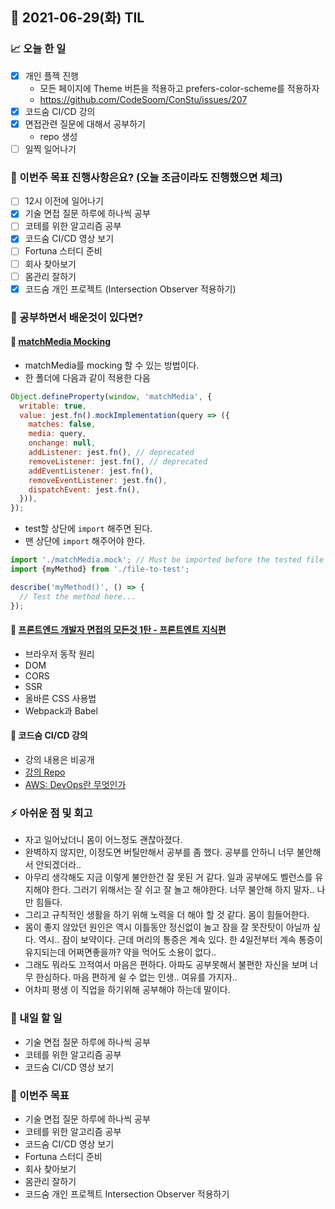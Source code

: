 ## 📆 2021-06-29(화) TIL

### 📈 오늘 한 일
- [x] 개인 플젝 진행
  - 모든 페이지에 Theme 버튼을 적용하고 prefers-color-scheme를 적용하자
  - https://github.com/CodeSoom/ConStu/issues/207
- [x] 코드숨 CI/CD 강의
- [x] 면접관련 질문에 대해서 공부하기
  - repo 생성
- [ ] 일찍 일어나기

### 🦄 이번주 목표 진행사항은요? (오늘 조금이라도 진행했으면 체크)
- [ ] 12시 이전에 일어나기
- [x] 기술 면접 질문 하루에 하나씩 공부
- [ ] 코테를 위한 알고리즘 공부
- [x] 코드숨 CI/CD 영상 보기
- [ ] Fortuna 스터디 준비
- [ ] 회사 찾아보기
- [ ] 몸관리 잘하기
- [x] 코드숨 개인 프로젝트 (Intersection Observer 적용하기)

### 🤔 공부하면서 배운것이 있다면?
#### 🎈 [matchMedia Mocking](https://jestjs.io/docs/manual-mocks#mocking-methods-which-are-not-implemented-in-jsdom)
- matchMedia를 mocking 할 수 있는 방법이다.
- 한 폴더에 다음과 같이 적용한 다음 

```js
Object.defineProperty(window, 'matchMedia', {
  writable: true,
  value: jest.fn().mockImplementation(query => ({
    matches: false,
    media: query,
    onchange: null,
    addListener: jest.fn(), // deprecated
    removeListener: jest.fn(), // deprecated
    addEventListener: jest.fn(),
    removeEventListener: jest.fn(),
    dispatchEvent: jest.fn(),
  })),
});
```
- test할 상단에 `import` 해주면 된다.
- 맨 상단에 `import` 해주어야 한다.

```js
import './matchMedia.mock'; // Must be imported before the tested file
import {myMethod} from './file-to-test';

describe('myMethod()', () => {
  // Test the method here...
});
```

#### 🎈 [프론트엔드 개발자 면접의 모든것 1탄 - 프론트엔트 지식편](https://clelab.io/course/3?utm_source=email)
- 브라우저 동작 원리
- DOM
- CORS
- SSR
- 올바른 CSS 사용법
- Webpack과 Babel

#### 🎈 코드숨 CI/CD 강의
- 강의 내용은 비공개
- [강의 Repo](https://github.com/CodeSoom/cicd-example)
- [AWS: DevOps란 무엇인가](https://aws.amazon.com/ko/devops/what-is-devops/) 

### ⚡ 아쉬운 점 및 회고
- 자고 일어났더니 몸이 어느정도 괜찮아졌다.
- 완벽하지 않지만, 이정도면 버틸만해서 공부를 좀 했다. 공부를 안하니 너무 불안해서 안되겠더라..
- 아무리 생각해도 지금 이렇게 불안한건 잘 못된 거 같다. 일과 공부에도 벨런스를 유지해야 한다. 그러기 위해서는 잘 쉬고 잘 놀고 해야한다. 너무 불안해 하지 말자.. 나만 힘들다.
- 그리고 규칙적인 생활을 하기 위해 노력을 더 해야 할 것 같다. 몸이 힘들어한다.
- 몸이 좋지 않았던 원인은 역시 이틀동안 정신없이 놀고 잠을 잘 못잔탓이 아닐까 싶다. 역시.. 잠이 보약이다. 근데 머리의 통증은 계속 있다. 한 4일전부터 계속 통증이 유지되는데 어쩌면좋을까? 약을 먹어도 소용이 없다..
- 그래도 뭐라도 끄적여서 마음은 편하다. 아파도 공부못해서 불편한 자신을 보며 너무 한심하다. 마음 편하게 쉴 수 없는 인생.. 여유를 가지자..
- 어차피 평생 이 직업을 하기위해 공부해야 하는데 말이다.

### 🚀 내일 할 일
- 기술 면접 질문 하루에 하나씩 공부
- 코테를 위한 알고리즘 공부
- 코드숨 CI/CD 영상 보기

### 🎯 이번주 목표
- 기술 면접 질문 하루에 하나씩 공부
- 코테를 위한 알고리즘 공부
- 코드숨 CI/CD 영상 보기
- Fortuna 스터디 준비
- 회사 찾아보기
- 몸관리 잘하기
- 코드숨 개인 프로젝트 Intersection Observer 적용하기